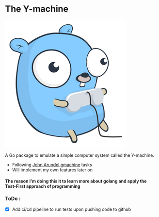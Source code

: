 # The Y-machine

![](img/gamer.png)

A Go package to emulate a simple computer system called the Y-machine.

- Following [John Arundel gmachine](https://github.com/bitfield/gmachine) tasks
- Will implement my own features later on

#### The reason I'm doing this it to learn more about golang and apply the Test-First approach of programming

### ToDo :

- [x] Add ci/cd pipeline to run tests upon pushing code to github
